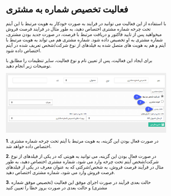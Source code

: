 #  فعالیت تخصیص شماره به مشتری 

با استفاده از این فعالیت می توانید در فرایند به صورت خودکار به هویت مرتبط با این آیتم تحت چرخه شماره مشتری اختصاص دهید، به طور مثال در فرایند فرصت فروش میخواهید پس از تایید فاکتور و دریافت مرتبط با فرصت، در صورت جدید بودن مشتری، شماره مشتری به او تخصیص داده شود. شماره مشتری هم می تواند به هویت مرتبط با آیتم و هم به هویت های متصل شده به فیلدهای از نوع شرکت/شخص تعریف شده در آیتم اختصاص داده شود.

برای ایجاد این فعالیت، پس از تعیین نام و نوع فعالیت، سایر تنظیمات را مطابق با توضیحات زیر انجام دهید.

![](AssignCustomerNo.png)

**1**. در صورت فعال بودن این گزینه، به هویت مرتبط با آیتم تحت چرخه شماره مشتری اختصاص داده خواهد شد.

**2**. در صورت فعال بودن این گزینه، می توانید به هویتی که در یکی از فیلدهای از نوع شرکت/شخص آیتم تحت چرخه وارد می شود، شماره مشتری اختصاص دهید، به طور مثال در فرآیند فرصت فروش، به شخص/شرکتی که به عنوان معرف در یکی از فیلدهای فرصت فروش وارد می شود، شماره مشتری اختصاص دهید.

**3**. حالت بعدی فرآیند در صورت اجرای موفق این فعالیت (تخصیص موفق شماره مشتری) و حالت بعدی در صورت بروز خطا را تعیین کنید
